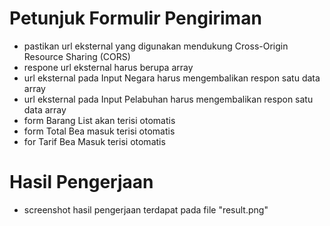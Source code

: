 # Petunjuk Formulir Pengiriman
- pastikan url eksternal yang digunakan mendukung Cross-Origin Resource Sharing (CORS)
- respone url eksternal harus berupa array
- url eksternal pada Input Negara harus mengembalikan respon satu data array
- url eksternal pada Input Pelabuhan harus mengembalikan respon satu data array
- form Barang List akan terisi otomatis
- form Total Bea masuk terisi otomatis
- for Tarif Bea Masuk terisi otomatis

# Hasil Pengerjaan
- screenshot hasil pengerjaan terdapat pada file "result.png"